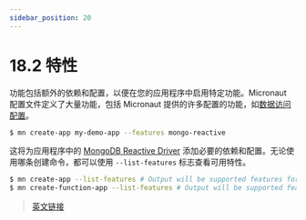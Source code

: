 ```yaml
---
sidebar_position: 20
---
```


# 18.2 特性

功能包括额外的依赖和配置，以便在您的应用程序中启用特定功能。Micronaut 配置文件定义了大量功能，包括 Micronaut 提供的许多配置的功能，如[数据访问配置](/core/configurations/dataAccess)。

```bash
$ mn create-app my-demo-app --features mongo-reactive
```

这将为应用程序中的 [MongoDB Reactive Driver](https://mongodb.github.io/mongo-java-driver-reactivestreams) 添加必要的依赖和配置。无论使用哪条创建命令，都可以使用 `--list-features` 标志查看可用特性。

```bash
$ mn create-app --list-features # Output will be supported features for the create-app command
$ mn create-function-app --list-features # Output will be supported features for the create-function-app command, different from above.
```

> [英文链接](https://micronaut-projects.github.io/micronaut-docs-mn3/3.9.4/guide/index.html#features)
